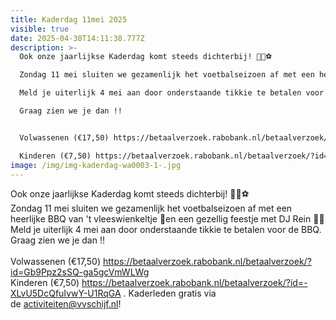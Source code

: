 ```yaml
---
title: Kaderdag 11mei 2025
visible: true
date: 2025-04-30T14:11:38.777Z
description: >-
  Ook onze jaarlijkse Kaderdag komt steeds dichterbij! 💪🏼⚽️

  Zondag 11 mei sluiten we gezamenlijk het voetbalseizoen af met een heerlijke BBQ van 't vleeswienkeltje 🍴en een gezellig feestje met DJ Rein 🕺🎶

  Meld je uiterlijk 4 mei aan door onderstaande tikkie te betalen voor de BBQ.

  Graag zien we je dan !!


  Volwassenen (€17,50) https://betaalverzoek.rabobank.nl/betaalverzoek/?id=Gb9Ppz2sSQ-ga5gcVmWLWg

  Kinderen (€7,50) https://betaalverzoek.rabobank.nl/betaalverzoek/?id=-XLvU5DcQfuIvwY-U1RqGA . Kaderleden gratis via de activiteiten@vvschijf.nl! 
image: /img/img-kaderdag-wa0003-1-.jpg
---
```

<!--StartFragment-->

Ook onze jaarlijkse Kaderdag komt steeds dichterbij! 💪🏼⚽️\
Zondag 11 mei sluiten we gezamenlijk het voetbalseizoen af met een heerlijke BBQ van 't vleeswienkeltje 🍴en een gezellig feestje met DJ Rein 🕺🎶\
Meld je uiterlijk 4 mei aan door onderstaande tikkie te betalen voor de BBQ.\
Graag zien we je dan !!\
\
Volwassenen (€17,50) <https://betaalverzoek.rabobank.nl/betaalverzoek/?id=Gb9Ppz2sSQ-ga5gcVmWLWg>\
Kinderen (€7,50) <https://betaalverzoek.rabobank.nl/betaalverzoek/?id=-XLvU5DcQfuIvwY-U1RqGA> . Kaderleden gratis via de [activiteiten@vvschijf.nl](mailto:activiteiten@vvschijf.nl)! 

<!--EndFragment-->
